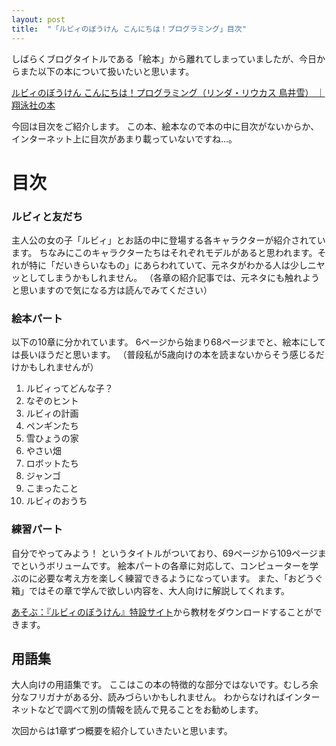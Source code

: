 ```yaml
---
layout: post
title:  "「ルビィのぼうけん こんにちは！プログラミング」目次"
---
```


しばらくブログタイトルである「絵本」から離れてしまっていましたが、今日からまた以下の本について扱いたいと思います。

[ルビィのぼうけん こんにちは！プログラミング（リンダ・リウカス 鳥井雪） ｜ 翔泳社の本](http://www.shoeisha.co.jp/book/detail/9784798143491)

今回は目次をご紹介します。
この本、絵本なので本の中に目次がないからか、インターネット上に目次があまり載っていないですね…。

# 目次

### ルビィと友だち

主人公の女の子「ルビィ」とお話の中に登場する各キャラクターが紹介されています。
ちなみにこのキャラクターたちはそれぞれモデルがあると思われます。それが特に「だいきらいなもの」にあらわれていて、元ネタがわかる人は少しニヤッとしてしまうかもしれません。
（各章の紹介記事では、元ネタにも触れようと思いますので気になる方は読んでみてください）

### 絵本パート

以下の10章に分かれています。
6ページから始まり68ページまでと、絵本にしては長いほうだと思います。
（普段私が5歳向けの本を読まないからそう感じるだけかもしれませんが）

1. ルビィってどんな子？
1. なぞのヒント
1. ルビィの計画
1. ペンギンたち
1. 雪ひょうの家
1. やさい畑
1. ロボットたち
1. ジャンゴ
1. こまったこと
1. ルビィのおうち

### 練習パート

自分でやってみよう！ というタイトルがついており、69ページから109ページまでというボリュームです。
絵本パートの各章に対応して、コンピューターを学ぶのに必要な考え方を楽しく練習できるようになっています。
また、「おどうぐ箱」ではその章で学んで欲しい内容を、大人向けに解説してくれます。

[あそぶ：『ルビィのぼうけん』特設サイト](http://www.shoeisha.co.jp/book/rubynobouken/play)から教材をダウンロードすることができます。

## 用語集

大人向けの用語集です。
ここはこの本の特徴的な部分ではないです。むしろ余分なフリガナがある分、読みづらいかもしれません。
わからなければインターネットなどで調べて別の情報を読んで見ることをお勧めします。

次回からは1章ずつ概要を紹介していきたいと思います。
